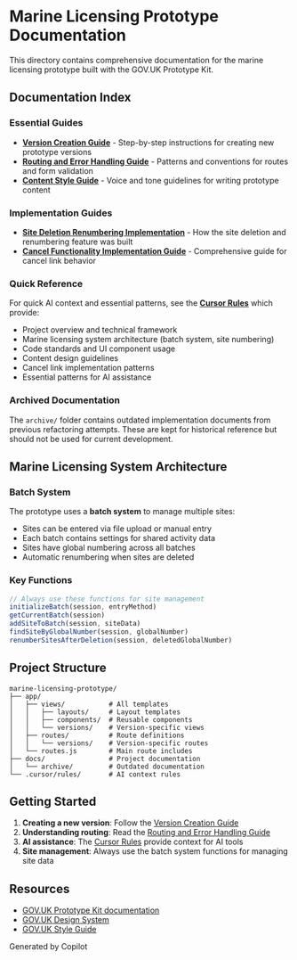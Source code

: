 # Marine Licensing Prototype Documentation

This directory contains comprehensive documentation for the marine licensing prototype built with the GOV.UK Prototype Kit.

## Documentation Index

### Essential Guides

- **[Version Creation Guide](version-creation-guide.md)** - Step-by-step instructions for creating new prototype versions
- **[Routing and Error Handling Guide](routing-and-error-handling.md)** - Patterns and conventions for routes and form validation  
- **[Content Style Guide](content-style-guide.md)** - Voice and tone guidelines for writing prototype content

### Implementation Guides

- **[Site Deletion Renumbering Implementation](site-deletion-renumbering-implementation.md)** - How the site deletion and renumbering feature was built
- **[Cancel Functionality Implementation Guide](cancel-functionality-implementation-guide.md)** - Comprehensive guide for cancel link behavior

### Quick Reference

For quick AI context and essential patterns, see the **[Cursor Rules](../.cursor/rules/prototype-rules.mdc)** which provide:
- Project overview and technical framework
- Marine licensing system architecture (batch system, site numbering)
- Code standards and UI component usage
- Content design guidelines
- Cancel link implementation patterns
- Essential patterns for AI assistance

### Archived Documentation

The `archive/` folder contains outdated implementation documents from previous refactoring attempts. These are kept for historical reference but should not be used for current development.

## Marine Licensing System Architecture

### Batch System
The prototype uses a **batch system** to manage multiple sites:
- Sites can be entered via file upload or manual entry
- Each batch contains settings for shared activity data
- Sites have global numbering across all batches
- Automatic renumbering when sites are deleted

### Key Functions
```javascript
// Always use these functions for site management
initializeBatch(session, entryMethod)
getCurrentBatch(session)  
addSiteToBatch(session, siteData)
findSiteByGlobalNumber(session, globalNumber)
renumberSitesAfterDeletion(session, deletedGlobalNumber)
```

## Project Structure

```
marine-licensing-prototype/
├── app/
│   ├── views/           # All templates
│   │   ├── layouts/     # Layout templates
│   │   ├── components/  # Reusable components
│   │   └── versions/    # Version-specific views
│   ├── routes/          # Route definitions
│   │   └── versions/    # Version-specific routes
│   └── routes.js        # Main route includes
├── docs/                # Project documentation
│   └── archive/         # Outdated documentation
└── .cursor/rules/       # AI context rules
```

## Getting Started

1. **Creating a new version**: Follow the [Version Creation Guide](version-creation-guide.md)
2. **Understanding routing**: Read the [Routing and Error Handling Guide](routing-and-error-handling.md)
3. **AI assistance**: The [Cursor Rules](../.cursor/rules/prototype-rules.mdc) provide context for AI tools
4. **Site management**: Always use the batch system functions for managing site data

## Resources

- [GOV.UK Prototype Kit documentation](https://govuk-prototype-kit.herokuapp.com/docs)
- [GOV.UK Design System](https://design-system.service.gov.uk)
- [GOV.UK Style Guide](https://www.gov.uk/guidance/style-guide)

Generated by Copilot 